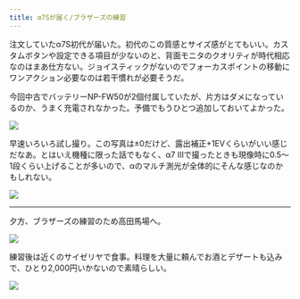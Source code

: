 ```yaml
---
title: α7Sが届く/ブラザーズの練習
---
```


注文していたα7S初代が届いた。初代のこの質感とサイズ感がとてもいい。カスタムボタンや設定できる項目が少ないのと、背面モニタのクオリティが時代相応なのはまあ仕方ない。ジョイスティックがないのでフォーカスポイントの移動にワンアクション必要なのは若干慣れが必要そうだ。

今回中古でバッテリーNP-FW50が2個付属していたが、片方はダメになっているのか、うまく充電されなかった。予備でもうひとつ追加しておいてよかった。

![](https://photos.old.apkas.net/medium/202405/20240516-115005.webp)

早速いろいろ試し撮り。この写真は±0だけど、露出補正+1EVくらいがいい感じだなあ。とはいえ機種に限った話でもなく、α7 IIIで撮ったときも現像時に0.5〜1段くらい上げることが多いので、αのマルチ測光が全体的にそんな感じなのかもしれない。

![](https://photos.old.apkas.net/medium/202405/20240516-135348.webp)

---

夕方、ブラザーズの練習のため高田馬場へ。

![](https://photos.old.apkas.net/medium/202405/20240516-184425.webp)

練習後は近くのサイゼリヤで食事。料理を大量に頼んでお酒とデザートも込みで、ひとり2,000円いかないので素晴らしい。

![](https://photos.old.apkas.net/medium/202405/20240516-211806.webp)
